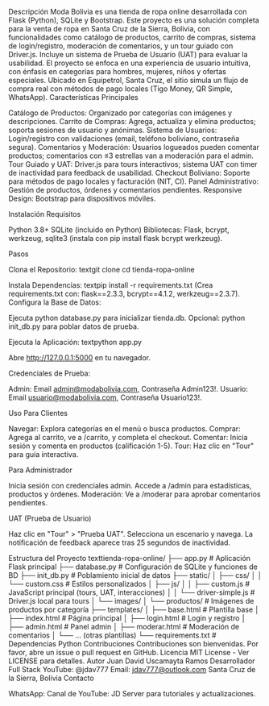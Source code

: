 Descripción
Moda Bolivia es una tienda de ropa online desarrollada con Flask (Python), SQLite y Bootstrap. Este proyecto es una solución completa para la venta de ropa en Santa Cruz de la Sierra, Bolivia, con funcionalidades como catálogo de productos, carrito de compras, sistema de login/registro, moderación de comentarios, y un tour guiado con Driver.js. Incluye un sistema de Prueba de Usuario (UAT) para evaluar la usabilidad.
El proyecto se enfoca en una experiencia de usuario intuitiva, con énfasis en categorías para hombres, mujeres, niños y ofertas especiales. Ubicado en Equipetrol, Santa Cruz, el sitio simula un flujo de compra real con métodos de pago locales (Tigo Money, QR Simple, WhatsApp).
Características Principales

Catálogo de Productos: Organizado por categorías con imágenes y descripciones.
Carrito de Compras: Agrega, actualiza y elimina productos; soporta sesiones de usuario y anónimas.
Sistema de Usuarios: Login/registro con validaciones (email, teléfono boliviano, contraseña segura).
Comentarios y Moderación: Usuarios logueados pueden comentar productos; comentarios con ≤3 estrellas van a moderación para el admin.
Tour Guiado y UAT: Driver.js para tours interactivos; sistema UAT con timer de inactividad para feedback de usabilidad.
Checkout Boliviano: Soporte para métodos de pago locales y facturación (NIT, CI).
Panel Administrativo: Gestión de productos, órdenes y comentarios pendientes.
Responsive Design: Bootstrap para dispositivos móviles.

Instalación
Requisitos

Python 3.8+
SQLite (incluido en Python)
Bibliotecas: Flask, bcrypt, werkzeug, sqlite3 (instala con pip install flask bcrypt werkzeug).

Pasos

Clona el Repositorio:
textgit clone <tu-repo-url>
cd tienda-ropa-online

Instala Dependencias:
textpip install -r requirements.txt
(Crea requirements.txt con: flask==2.3.3, bcrypt==4.1.2, werkzeug==2.3.7).
Configura la Base de Datos:

Ejecuta python database.py para inicializar tienda.db.
Opcional: python init_db.py para poblar datos de prueba.


Ejecuta la Aplicación:
textpython app.py

Abre http://127.0.0.1:5000 en tu navegador.


Credenciales de Prueba:

Admin: Email admin@modabolivia.com, Contraseña Admin123!.
Usuario: Email usuario@modabolivia.com, Contraseña Usuario123!.



Uso
Para Clientes

Navegar: Explora categorías en el menú o busca productos.
Comprar: Agrega al carrito, ve a /carrito, y completa el checkout.
Comentar: Inicia sesión y comenta en productos (calificación 1-5).
Tour: Haz clic en "Tour" para guía interactiva.

Para Administrador

Inicia sesión con credenciales admin.
Accede a /admin para estadísticas, productos y órdenes.
Moderación: Ve a /moderar para aprobar comentarios pendientes.

UAT (Prueba de Usuario)

Haz clic en "Tour" > "Prueba UAT".
Selecciona un escenario y navega. La notificación de feedback aparece tras 25 segundos de inactividad.

Estructura del Proyecto
texttienda-ropa-online/
├── app.py                 # Aplicación Flask principal
├── database.py            # Configuración de SQLite y funciones de BD
├── init_db.py             # Poblamiento inicial de datos
├── static/
│   ├── css/
│   │   └── custom.css     # Estilos personalizados
│   ├── js/
│   │   ├── custom.js      # JavaScript principal (tours, UAT, interacciones)
│   │   └── driver-simple.js # Driver.js local para tours
│   └── images/
│       └── productos/     # Imágenes de productos por categoría
├── templates/
│   ├── base.html          # Plantilla base
│   ├── index.html         # Página principal
│   ├── login.html         # Login y registro
│   ├── admin.html         # Panel admin
│   ├── moderar.html       # Moderación de comentarios
│   └── ... (otras plantillas)
└── requirements.txt       # Dependencias Python
Contribuciones
Contribuciones son bienvenidas. Por favor, abre un issue o pull request en GitHub.
Licencia
MIT License - Ver LICENSE para detalles.
Autor
Juan David Uscamayta Ramos
Desarrollador Full Stack
YouTube: @jdav777
Email: jdav777@outlook.com
Santa Cruz de la Sierra, Bolivia
Contacto

WhatsApp: 
Canal de YouTube: JD Server para tutoriales y actualizaciones.
